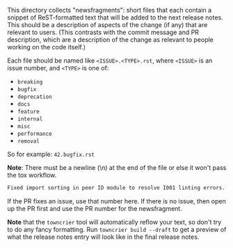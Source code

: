 This directory collects "newsfragments": short files that each contain
a snippet of ReST-formatted text that will be added to the next
release notes. This should be a description of aspects of the change
(if any) that are relevant to users. (This contrasts with the
commit message and PR description, which are a description of the change as
relevant to people working on the code itself.)

Each file should be named like `<ISSUE>.<TYPE>.rst`, where
`<ISSUE>` is an issue number, and `<TYPE>` is one of:

- `breaking`
- `bugfix`
- `deprecation`
- `docs`
- `feature`
- `internal`
- `misc`
- `performance`
- `removal`

So for example: `42.bugfix.rst`

**Note**: There must be a newline (\n) at the end of the file or else it won't pass the tox workflow.

```txt
Fixed import sorting in peer ID module to resolve I001 linting errors.

```

If the PR fixes an issue, use that number here. If there is no issue,
then open up the PR first and use the PR number for the newsfragment.

**Note** that the `towncrier` tool will automatically
reflow your text, so don't try to do any fancy formatting. Run
`towncrier build --draft` to get a preview of what the release notes entry
will look like in the final release notes.
